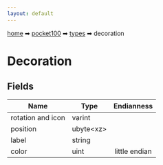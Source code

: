 ```yaml
---
layout: default
---
```


[home](/) ➡ [pocket100](/protocol/pocket100) ➡ [types](/protocol/pocket100/types) ➡ decoration

# Decoration

## Fields

Name | Type | Endianness
---|---|:---:
rotation and icon | varint | 
position | ubyte&lt;xz&gt; | 
label | string | 
color | uint | little endian

